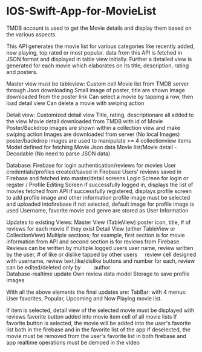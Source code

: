 # IOS-Swift-App-for-MovieList
TMDB account is used to get the Movie details and display them based on the various aspects.

This API generates the movie list for various categories like recently added, now playing, top rated or most popular. 
data from this API is fetched in JSON format and displayed in table view initially.
Further a detailed view is generated for each movie which elaborates on its title, description, rating and posters.

Master view must be tableview: 
  Custom cell
  Movie list from TMDB server through Json downloading
  Small image of poster, title are shown
  Image downloaded from the poster link
  Can select a movie by tapping a row, then load detail view
  Can delete a movie with swiping action

Detail view:
  Customized detail view
  Title, rating, descriptionare all added to the view
  Movie detail downloaded from TMDB with id of Movie
  Poster/Backdrop images are shown within a collection view and make swiping action
  Images are downloaded from server (No local Images)
  poster/backdrop images are used to manipulate >= 4 collectionview items
  Model defined for fetching Movie Json data
  Movie list/Movie detail - Decodable (No need to parse JSON data)
  
Database:
  Firebase for login authentication/reviews for movies
  User credentials/profiles created/saved in Firebase
  Users' reviews saved in Firebase and fetched into master/detail screens
  Login Screen for login or regster / Profile Editing Screen
      if successfully logged in, displays the list of movies fetched from API
      if successfully registered, displays profile screen to add profile image and other information
      profile image must be selected and uploaded intofirebase
      if not selected, default image for profile image is used
      Username, favorite movie and genre are stored as User Information
    
Updates to existing Views:
  Master View (TableView)
      poster icon, title, # of reviews for each movie if they exist
  Detail View (either TableView or CollectionView)
      Multiple sections; for example, first section is for movie information from API and second section is for reviews from                    Firebase
  Reviews can be written by multiple logged users
      user name, review written by the user, # of like or dislike tapped by other users
      review cell designed with username, review text,like/dislike buttons and number for each,  review can be edited/deleted only by         author
           
  Database-realtime update
  Own review data model
  Storage to save profile images
  
With all the above elements the final updates are:
  TabBar: with 4 menus: User favorites, Popular, Upcoming and Now Playing movie list.
  
  If item is selected, detail view of the selected movie must be displayed with reviews
  favorite button added into movie item cell of all movie lists
  If favorite button is selected, the movie will be added into the user's favorite list both in the firebase and in the favorite list of    the app
  If deselected, the movie must be removed from the user's favorite list in both firebase and app
  realtime operations must be demoed in the video
  

     
